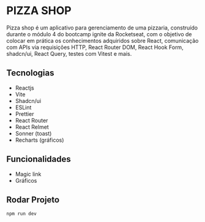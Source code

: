 # PIZZA SHOP

Pizza shop é um aplicativo para gerenciamento de uma pizzaria, construído durante o módulo 4 do bootcamp ignite da Rocketseat, com o objetivo de colocar em prática os conhecimentos adquiridos sobre React, comunicação com APIs via requisições HTTP, React Router DOM, React Hook Form, shadcn/ui, React Query, testes com Vitest e mais.


## Tecnologias

- Reactjs
- Vite
- Shadcn/ui
- ESLint
- Prettier
- React Router 
- React Relmet
- Sonner (toast)
- Recharts (gráficos)


## Funcionalidades
- Magic link
- Gráficos


## Rodar Projeto

```cmd
npm run dev
```